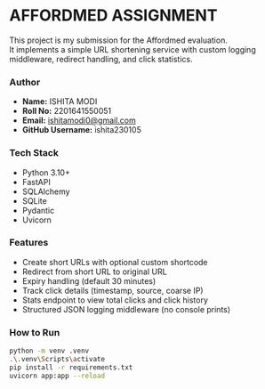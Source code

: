 # AFFORDMED ASSIGNMENT
This project is my submission for the Affordmed evaluation.  
It implements a simple URL shortening service with custom logging middleware, redirect handling, and click statistics.

### Author
- **Name:** ISHITA MODI  
- **Roll No:** 2201641550051  
- **Email:** ishitamodi0@gmail.com  
- **GitHub Username:** ishita230105 

### Tech Stack
- Python 3.10+
- FastAPI
- SQLAlchemy
- SQLite
- Pydantic
- Uvicorn

### Features
- Create short URLs with optional custom shortcode
- Redirect from short URL to original URL
- Expiry handling (default 30 minutes)
- Track click details (timestamp, source, coarse IP)
- Stats endpoint to view total clicks and click history
- Structured JSON logging middleware (no console prints)

### How to Run
```bash
python -m venv .venv
.\.venv\Scripts\activate
pip install -r requirements.txt
uvicorn app:app --reload